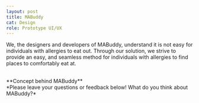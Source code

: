 ```yaml
---
layout: post
title: MABuddy
cat: Design
role: Prototype UI/UX
---
```


We, the designers and developers of MABuddy, understand it is not easy for individuals with allergies to eat out. Through our solution, we strive to provide an easy, and seamless method for individuals with allergies to find places to comfortably eat at.

<br>
**Concept behind MABuddy**

<br>
*Please leave your questions or feedback below! What do you think about MABuddy?*

<br>
